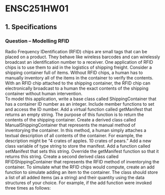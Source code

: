 # ENSC251HW01

## 1. Specifications
### Question – Modelling RFID
Radio Frequency IDentification (RFID) chips are small tags that can be placed on a product.
They behave like wireless barcodes and can wirelessly broadcast an identification number to a
receiver. One application of RFID chips is to use them to aid in the logistics of shipping freight.
Consider a shipping container full of items. Without RFID chips, a human has to manually
inventory all of the items in the container to verify the contents. With an RFID chip attached to
the shipping container, the RFID chip can electronically broadcast to a human the exact contents
of the shipping container without human intervention.  
To model this application, write a base class called ShippingContainer that has a container
ID number as an integer. Include member functions to set and access the ID number. Add a
virtual function called getManifest that returns an empty string. The purpose of this function
is to return the contents of the shipping container.
Create a derived class called ManualShippingContainer that represents the manual
method of inventorying the container. In this method, a human simply attaches a textual
description of all contents of the container. For example, the description might be “4 crates of
apples. 10 crates of pears.” Add a new class variable of type string to store the manifest. Add
a function called setManifest that sets this string. Override the getManifest function so
that it returns this string.
Create a second derived class called RFIDShippingContainer that represents the RFID
method of inventorying the container. To simulate what the RFID chips would compute, create
an add function to simulate adding an item to the container. The class should store a list of all
added items (as a string) and their quantity using the data structures of your choice. For example,
if the add function were invoked three times as follows:
